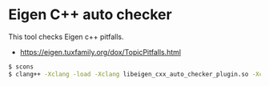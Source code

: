 # Eigen C++ auto checker
This tool checks Eigen c++ pitfalls.
- https://eigen.tuxfamily.org/dox/TopicPitfalls.html

```sh
$ scons
$ clang++ -Xclang -load -Xclang libeigen_cxx_auto_checker_plugin.so -Xclang -plugin -Xclang eigen_cxx_auto_checker -std=c++11 -c <srcfile.cpp>
```
